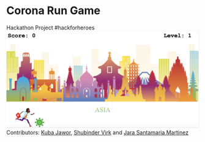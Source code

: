 # Corona Run Game
Hackathon Project #hackforheroes
![screenshot](./images/screenshot.png)
Contributors: [Kuba Jawor](https://github.com/plkujaw), [Shubinder Virk](https://github.com/SHUBV92) and [Jara Santamaria Martinez](https://github.com/jarasmar)
